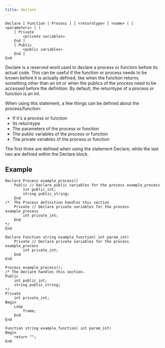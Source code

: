 ```yaml
---
title: declare
---
```


    Declare [ Function | Process ] [ <returntype> ] <name> ( [ <parameters> ] )
        [ Private
            <private variables>
        End ]
        [ Public
            <public variables>
        End ]
    End

Declare is a reserved word used to declare a process or function before its actual code. This can be useful if the function or process needs to be known before it is actually defined, like when the function returns something other than an int or when the publics of the process need to be accessed before the definition. By default, the returntype of a process or function is an int.

When using this statement, a few things can be defined about the process/function:

- If it's a process or function
- Its returntype
- The parameters of the process or function
- The public variables of the process or function
- The private variables of the process or function

The first three are defined when using the statement Declare, while the last two are defined within the Declare block.

## Example

```
Declare Process example_process()
    Public // Declare public variables for the process example_process
        int public_int;
        string public_string;
    End
/*  The Process definition handles this section
    Private // Declare private variables for the process example_process
        int private_int;
    End
*/
End

Declare Function string example_function( int param_int)
    Private // Declare private variables for the process example_process
        int private_int;
    End
End

Process example_process();
/* The Declare handles this section.
Public
    int public_int;
    string public_string;
*/
Private
    int private_int;
Begin
    Loop
        frame;
    End
End

Function string example_function( int param_int)
Begin
    return "";
End
```
